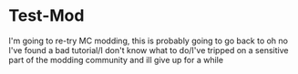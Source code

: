 # Test-Mod
I'm going to re-try MC modding, this is probably going to go back to oh no I've found a bad tutorial/I don't know what to do/I've tripped on a sensitive part of the modding community and ill give up for a while

